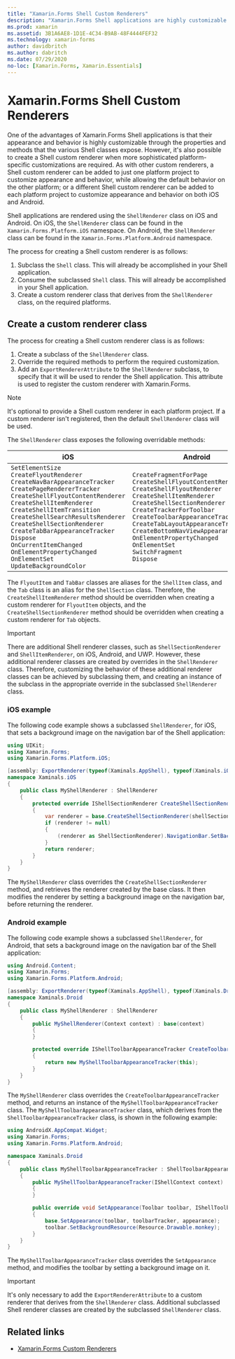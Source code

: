 ```yaml
---
title: "Xamarin.Forms Shell Custom Renderers"
description: "Xamarin.Forms Shell applications are highly customizable through the properties and methods that the various Shell classes expose. However, it's also possible to create a Shell custom renderer when more sophisticated platform-specific customizations are required."
ms.prod: xamarin
ms.assetid: 3B1A6AE8-1D1E-4C34-B9AB-48F4444FEF32
ms.technology: xamarin-forms
author: davidbritch
ms.author: dabritch
ms.date: 07/29/2020
no-loc: [Xamarin.Forms, Xamarin.Essentials]
---
```


# Xamarin.Forms Shell Custom Renderers

One of the advantages of Xamarin.Forms Shell applications is that their appearance and behavior is highly customizable through the properties and methods that the various Shell classes expose. However, it's also possible to create a Shell custom renderer when more sophisticated platform-specific customizations are required. As with other custom renderers, a Shell custom renderer can be added to just one platform project to customize appearance and behavior, while allowing the default behavior on the other platform; or a different Shell custom renderer can be added to each platform project to customize appearance and behavior on both iOS and Android.

Shell applications are rendered using the `ShellRenderer` class on iOS and Android. On iOS, the `ShellRenderer` class can be found in the `Xamarin.Forms.Platform.iOS` namespace. On Android, the `ShellRenderer` class can be found in the `Xamarin.Forms.Platform.Android` namespace.

The process for creating a Shell custom renderer is as follows:

1. Subclass the `Shell` class. This will already be accomplished in your Shell application.
1. Consume the subclassed `Shell` class. This will already be accomplished in your Shell application.
1. Create a custom renderer class that derives from the `ShellRenderer` class, on the required platforms.

## Create a custom renderer class

The process for creating a Shell custom renderer class is as follows:

1. Create a subclass of the `ShellRenderer` class.
1. Override the required methods to perform the required customization.
1. Add an `ExportRendererAttribute` to the `ShellRenderer` subclass, to specify that it will be used to render the Shell application. This attribute is used to register the custom renderer with Xamarin.Forms.

> [!NOTE]
> It's optional to provide a Shell custom renderer in each platform project. If a custom renderer isn't registered, then the default `ShellRenderer` class will be used.

The `ShellRenderer` class exposes the following overridable methods:

| iOS | Android | UWP |
| --- | --- | --- |
| `SetElementSize`<br />`CreateFlyoutRenderer`<br />`CreateNavBarAppearanceTracker`<br />`CreatePageRendererTracker`<br />`CreateShellFlyoutContentRenderer`<br />`CreateShellItemRenderer`<br />`CreateShellItemTransition`<br />`CreateShellSearchResultsRenderer`<br />`CreateShellSectionRenderer`<br />`CreateTabBarAppearanceTracker`<br />`Dispose`<br />`OnCurrentItemChanged`<br />`OnElementPropertyChanged`<br />`OnElementSet`<br />`UpdateBackgroundColor` | `CreateFragmentForPage`<br />`CreateShellFlyoutContentRenderer`<br />`CreateShellFlyoutRenderer`<br />`CreateShellItemRenderer`<br />`CreateShellSectionRenderer`<br />`CreateTrackerForToolbar`<br />`CreateToolbarAppearanceTracker`<br />`CreateTabLayoutAppearanceTracker`<br />`CreateBottomNavViewAppearanceTracker`<br />`OnElementPropertyChanged`<br />`OnElementSet`<br />`SwitchFragment`<br />`Dispose` | `CreateShellFlyoutTemplateSelector`<br />`CreateShellHeaderRenderer`<br />`CreateShellItemRenderer`<br />`CreateShellSectionRenderer`<br />`OnElementPropertyChanged`<br />`OnElementSet`<br />`UpdateFlyoutBackdropColor`<br />`UpdateFlyoutBackgroundColor` |

The `FlyoutItem` and `TabBar` classes are aliases for the `ShellItem` class, and the `Tab` class is an alias for the `ShellSection` class. Therefore, the `CreateShellItemRenderer` method should be overridden when creating a custom renderer for `FlyoutItem` objects, and the `CreateShellSectionRenderer` method should be overridden when creating a custom renderer for `Tab` objects.

> [!IMPORTANT]
> There are additional Shell renderer classes, such as `ShellSectionRenderer` and `ShellItemRenderer`, on iOS, Android, and UWP. However, these additional renderer classes are created by overrides in the `ShellRenderer` class. Therefore, customizing the behavior of these additional renderer classes can be achieved by subclassing them, and creating an instance of the subclass in the appropriate override in the subclassed `ShellRenderer` class.

### iOS example

The following code example shows a subclassed `ShellRenderer`, for iOS, that sets a background image on the navigation bar of the Shell application:

```csharp
using UIKit;
using Xamarin.Forms;
using Xamarin.Forms.Platform.iOS;

[assembly: ExportRenderer(typeof(Xaminals.AppShell), typeof(Xaminals.iOS.MyShellRenderer))]
namespace Xaminals.iOS
{
    public class MyShellRenderer : ShellRenderer
    {
        protected override IShellSectionRenderer CreateShellSectionRenderer(ShellSection shellSection)
        {
            var renderer = base.CreateShellSectionRenderer(shellSection);
            if (renderer != null)
            {
                (renderer as ShellSectionRenderer).NavigationBar.SetBackgroundImage(UIImage.FromFile("monkey.png"), UIBarMetrics.Default);
            }
            return renderer;
        }
    }
}
```

The `MyShellRenderer` class overrides the `CreateShellSectionRenderer` method, and retrieves the renderer created by the base class. It then modifies the renderer by setting a background image on the navigation bar, before returning the renderer.

### Android example

The following code example shows a subclassed `ShellRenderer`, for Android, that sets a background image on the navigation bar of the Shell application:

```csharp
using Android.Content;
using Xamarin.Forms;
using Xamarin.Forms.Platform.Android;

[assembly: ExportRenderer(typeof(Xaminals.AppShell), typeof(Xaminals.Droid.MyShellRenderer))]
namespace Xaminals.Droid
{
    public class MyShellRenderer : ShellRenderer
    {
        public MyShellRenderer(Context context) : base(context)
        {
        }

        protected override IShellToolbarAppearanceTracker CreateToolbarAppearanceTracker()
        {
            return new MyShellToolbarAppearanceTracker(this);
        }
    }
}
```

The `MyShellRenderer` class overrides the `CreateToolbarAppearanceTracker` method, and returns an instance of the `MyShellToolbarAppearanceTracker` class. The `MyShellToolbarAppearanceTracker` class, which derives from the `ShellToolbarAppearanceTracker` class, is shown in the following example:

```csharp
using AndroidX.AppCompat.Widget;
using Xamarin.Forms;
using Xamarin.Forms.Platform.Android;

namespace Xaminals.Droid
{
    public class MyShellToolbarAppearanceTracker : ShellToolbarAppearanceTracker
    {
        public MyShellToolbarAppearanceTracker(IShellContext context) : base(context)
        {
        }

        public override void SetAppearance(Toolbar toolbar, IShellToolbarTracker toolbarTracker, ShellAppearance appearance)
        {
            base.SetAppearance(toolbar, toolbarTracker, appearance);
            toolbar.SetBackgroundResource(Resource.Drawable.monkey);
        }
    }
}
```

The `MyShellToolbarAppearanceTracker` class overrides the `SetAppearance` method, and modifies the toolbar by setting a background image on it.

> [!IMPORTANT]
> It's only necessary to add the `ExportRendererAttribute` to a custom renderer that derives from the `ShellRenderer` class. Additional subclassed Shell renderer classes are created by the subclassed `ShellRenderer` class.

## Related links

- [Xamarin.Forms Custom Renderers](~/xamarin-forms/app-fundamentals/custom-renderer/index.md)
